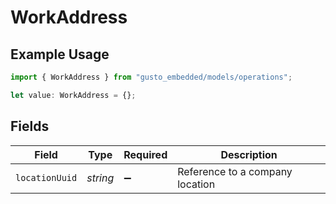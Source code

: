 # WorkAddress

## Example Usage

```typescript
import { WorkAddress } from "gusto_embedded/models/operations";

let value: WorkAddress = {};
```

## Fields

| Field                           | Type                            | Required                        | Description                     |
| ------------------------------- | ------------------------------- | ------------------------------- | ------------------------------- |
| `locationUuid`                  | *string*                        | :heavy_minus_sign:              | Reference to a company location |